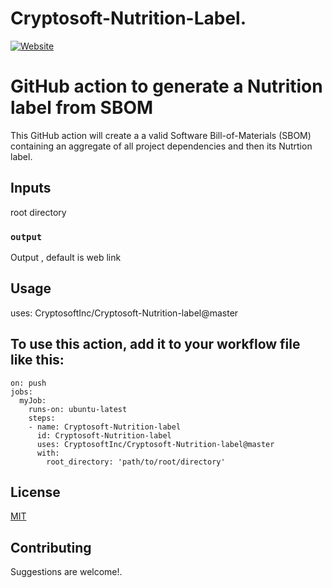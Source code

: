 # Cryptosoft-Nutrition-Label.

[![Website](https://img.shields.io/badge/https://-sbom.cryptosoft.com-blue.svg)](https://sbom.cryptosoft.com)



# GitHub action to generate a Nutrition label from SBOM

This GitHub action will create a a valid Software Bill-of-Materials (SBOM) containing an aggregate of all project dependencies and then its Nutrtion label.


## Inputs

root directory

### `output`

Output , default is web link

## Usage

uses: CryptosoftInc/Cryptosoft-Nutrition-label@master

## To use this action, add it to your workflow file like this:

```
on: push
jobs:
  myJob:
    runs-on: ubuntu-latest
    steps:
    - name: Cryptosoft-Nutrition-label
      id: Cryptosoft-Nutrition-label
      uses: CryptosoftInc/Cryptosoft-Nutrition-label@master
      with:
        root_directory: 'path/to/root/directory'

```
## License

[MIT](LICENSE.md)

## Contributing

Suggestions are welcome!.
